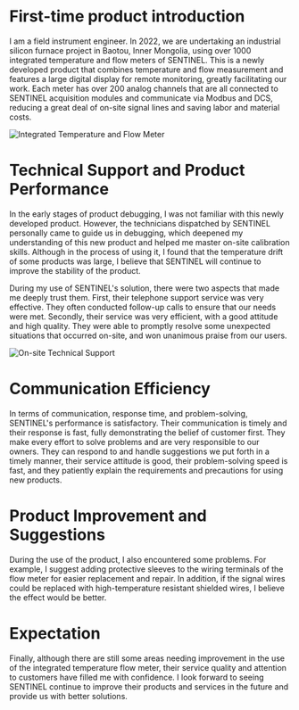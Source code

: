 # **First-time product introduction**

I am a field instrument engineer. In 2022, we are undertaking an industrial silicon furnace project in Baotou, Inner Mongolia, using over 1000 integrated temperature and flow meters of SENTINEL. This is a newly developed product that combines temperature and flow measurement and features a large digital display for remote monitoring, greatly facilitating our work. Each meter has over 200 analog channels that are all connected to SENTINEL acquisition modules and communicate via Modbus and DCS, reducing a great deal of on-site signal lines and saving labor and material costs.

![Integrated Temperature and Flow Meter](http://image.sentinel-china.com/20230621163720585.png)

# **Technical Support and Product Performance**

In the early stages of product debugging, I was not familiar with this newly developed product. However, the technicians dispatched by SENTINEL personally came to guide us in debugging, which deepened my understanding of this new product and helped me master on-site calibration skills. Although in the process of using it, I found that the temperature drift of some products was large, I believe that SENTINEL will continue to improve the stability of the product.

During my use of SENTINEL's solution, there were two aspects that made me deeply trust them. First, their telephone support service was very effective. They often conducted follow-up calls to ensure that our needs were met. Secondly, their service was very efficient, with a good attitude and high quality. They were able to promptly resolve some unexpected situations that occurred on-site, and won unanimous praise from our users.

![On-site Technical Support](http://image.sentinel-china.com/20230621163753007.png)

# **Communication Efficiency**

In terms of communication, response time, and problem-solving, SENTINEL's performance is satisfactory. Their communication is timely and their response is fast, fully demonstrating the belief of customer first. They make every effort to solve problems and are very responsible to our owners. They can respond to and handle suggestions we put forth in a timely manner, their service attitude is good, their problem-solving speed is fast, and they patiently explain the requirements and precautions for using new products.

# **Product Improvement and Suggestions**

During the use of the product, I also encountered some problems. For example, I suggest adding protective sleeves to the wiring terminals of the flow meter for easier replacement and repair. In addition, if the signal wires could be replaced with high-temperature resistant shielded wires, I believe the effect would be better.

# **Expectation**

Finally, although there are still some areas needing improvement in the use of the integrated temperature flow meter, their service quality and attention to customers have filled me with confidence. I look forward to seeing SENTINEL continue to improve their products and services in the future and provide us with better solutions.
